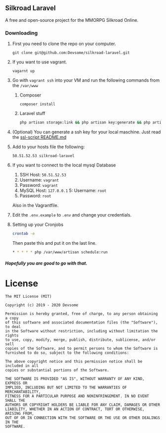 ## Silkroad Laravel

A free and open-source project for the MMORPG Silkroad Online.

### Downloading

1. First you need to clone the repo on your computer.
    ```
    git clone git@github.com:Devsome/silkroad-laravel.git
    ```
2. If you want to use vagrant.
    ```
    vagarnt up
    ``` 
3. Go with `vagrant ssh` into your VM and run the following commands from the `/var/www`
    1. Composer
        ```
        composer install
        ```
    2. Laravel stuff
        ```bash
        php artisan storage:link && php artisan key:generate && php artisan migrate --seed && php artisan storage:link
        ```
4. (Optional) You can generate a ssh key for your local maschine. Just read the [ssl-script README.md](/ssl-script/README.md)
5. Add to your hosts file the following:
    ```
    50.51.52.53 silkroad-laravel
    ```
6. If you want to connect to the local mysql Database
    1. SSH Host: `50.51.52.53`
    2. Username: `vagrant`
    3. Password: `vagrant`
    4. MySQL Host: `127.0.0.1`
    5: Username: `root`
    6. Password: `root`
    
    Also in the Vagrantfile.

7. Edit the `.env.example` to `.env` and change your credentials.

8. Setting up your Cronjobs
    ```bash
    crontab -e
    ```
    Then paste this and put it on the last line.
    ```bash
    * * * * * php /var/www/artisan schedule:run
    ```

##### Hopefully you are good to go with that. 
    
     

License
===
  
    The MIT License (MIT)
    
    Copyright (c) 2019 - 2020 Devsome
    
    Permission is hereby granted, free of charge, to any person obtaining a copy
    of this software and associated documentation files (the "Software"), to deal
    in the Software without restriction, including without limitation the rights
    to use, copy, modify, merge, publish, distribute, sublicense, and/or sell
    copies of the Software, and to permit persons to whom the Software is
    furnished to do so, subject to the following conditions:
    
    The above copyright notice and this permission notice shall be included in all
    copies or substantial portions of the Software.
    
    THE SOFTWARE IS PROVIDED "AS IS", WITHOUT WARRANTY OF ANY KIND, EXPRESS OR
    IMPLIED, INCLUDING BUT NOT LIMITED TO THE WARRANTIES OF MERCHANTABILITY,
    FITNESS FOR A PARTICULAR PURPOSE AND NONINFRINGEMENT. IN NO EVENT SHALL THE
    AUTHORS OR COPYRIGHT HOLDERS BE LIABLE FOR ANY CLAIM, DAMAGES OR OTHER
    LIABILITY, WHETHER IN AN ACTION OF CONTRACT, TORT OR OTHERWISE, ARISING FROM,
    OUT OF OR IN CONNECTION WITH THE SOFTWARE OR THE USE OR OTHER DEALINGS IN THE
    SOFTWARE.
